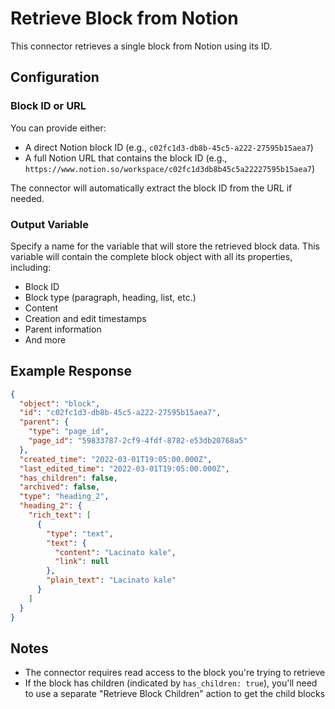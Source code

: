 # Retrieve Block from Notion

This connector retrieves a single block from Notion using its ID.

## Configuration

### Block ID or URL

You can provide either:
- A direct Notion block ID (e.g., `c02fc1d3-db8b-45c5-a222-27595b15aea7`)
- A full Notion URL that contains the block ID (e.g., `https://www.notion.so/workspace/c02fc1d3db8b45c5a22227595b15aea7`)

The connector will automatically extract the block ID from the URL if needed.

### Output Variable

Specify a name for the variable that will store the retrieved block data. This variable will contain the complete block object with all its properties, including:
- Block ID
- Block type (paragraph, heading, list, etc.)
- Content
- Creation and edit timestamps
- Parent information
- And more

## Example Response

```json
{
  "object": "block",
  "id": "c02fc1d3-db8b-45c5-a222-27595b15aea7",
  "parent": {
    "type": "page_id",
    "page_id": "59833787-2cf9-4fdf-8782-e53db20768a5"
  },
  "created_time": "2022-03-01T19:05:00.000Z",
  "last_edited_time": "2022-03-01T19:05:00.000Z",
  "has_children": false,
  "archived": false,
  "type": "heading_2",
  "heading_2": {
    "rich_text": [
      {
        "type": "text",
        "text": {
          "content": "Lacinato kale",
          "link": null
        },
        "plain_text": "Lacinato kale"
      }
    ]
  }
}
```

## Notes

- The connector requires read access to the block you're trying to retrieve
- If the block has children (indicated by `has_children: true`), you'll need to use a separate "Retrieve Block Children" action to get the child blocks